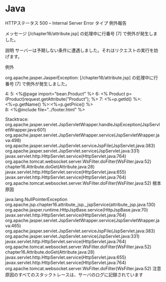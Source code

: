 # Java
HTTPステータス 500 – Internal Server Error
タイプ 例外報告

メッセージ [/chapter16/attribute.jsp] の処理中に行番号 [7] で例外が発生しました。

説明 サーバーは予期しない条件に遭遇しました。それはリクエストの実行を妨げます。

例外

org.apache.jasper.JasperException: [/chapter16/attribute.jsp] の処理中に行番号 [7] で例外が発生しました。

4: 
5: <%@page import="bean.Product" %>
6: <% Product p=(Product)request.getAttribute("Product"); %>
7: <%=p.getId() %>:<%=p.getName() %>:<%=p.getPrice() %><br>
8: <%@include file="../footer.html" %>


Stacktrace:
	org.apache.jasper.servlet.JspServletWrapper.handleJspException(JspServletWrapper.java:601)
	org.apache.jasper.servlet.JspServletWrapper.service(JspServletWrapper.java:498)
	org.apache.jasper.servlet.JspServlet.serviceJspFile(JspServlet.java:383)
	org.apache.jasper.servlet.JspServlet.service(JspServlet.java:331)
	javax.servlet.http.HttpServlet.service(HttpServlet.java:764)
	org.apache.tomcat.websocket.server.WsFilter.doFilter(WsFilter.java:52)
	chapter16.Attribute.doGet(Attribute.java:28)
	javax.servlet.http.HttpServlet.service(HttpServlet.java:655)
	javax.servlet.http.HttpServlet.service(HttpServlet.java:764)
	org.apache.tomcat.websocket.server.WsFilter.doFilter(WsFilter.java:52)
根本原因

java.lang.NullPointerException
	org.apache.jsp.chapter16.attribute_jsp._jspService(attribute_jsp.java:130)
	org.apache.jasper.runtime.HttpJspBase.service(HttpJspBase.java:70)
	javax.servlet.http.HttpServlet.service(HttpServlet.java:764)
	org.apache.jasper.servlet.JspServletWrapper.service(JspServletWrapper.java:465)
	org.apache.jasper.servlet.JspServlet.serviceJspFile(JspServlet.java:383)
	org.apache.jasper.servlet.JspServlet.service(JspServlet.java:331)
	javax.servlet.http.HttpServlet.service(HttpServlet.java:764)
	org.apache.tomcat.websocket.server.WsFilter.doFilter(WsFilter.java:52)
	chapter16.Attribute.doGet(Attribute.java:28)
	javax.servlet.http.HttpServlet.service(HttpServlet.java:655)
	javax.servlet.http.HttpServlet.service(HttpServlet.java:764)
	org.apache.tomcat.websocket.server.WsFilter.doFilter(WsFilter.java:52)
注意 原因のすべてのスタックトレースは、サーバのログに記録されています
